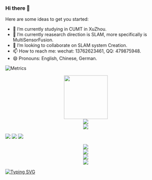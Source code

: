 ### Hi there 👋
Here are some ideas to get you started:

- 🔭 I’m currently studying in CUMT in XuZhou.
- 🌱 I’m currently reasearch direction is SLAM, more specifically is MultiSensorFusion.
- 👯 I’m looking to collaborate on SLAM system Creation.
- 📫 How to reach me: wechat: 13762623461, QQ: 479875948.
- 😄 Pronouns: English, Chinese, German.

<!-- 1.metrics -->
![Metrics](https://metrics.lecoq.io/KJ-Falloutlast?template=classic&isocalendar=1&languages=1&base=header%2C%20activity%2C%20community%2C%20repositories%2C%20metadata&base.indepth=false&base.hireable=false&base.skip=false&isocalendar=false&isocalendar.duration=half-year&languages=false&languages.limit=8&languages.threshold=0%25&languages.other=false&languages.colors=github&languages.sections=most-used&languages.indepth=false&languages.analysis.timeout=15&languages.analysis.timeout.repositories=7.5&languages.categories=markup%2C%20programming&languages.recent.categories=markup%2C%20programming&languages.recent.load=300&languages.recent.days=14&config.timezone=Asia%2FShanghai)


<!-- 2.github统计卡片 -->
<div align="center"> <img height="137px" src="https://github-readme-stats.vercel.app/api?username=KJ-Falloutlast&hide_title=true&hide_border=true&show_icons=trueline_height=21&text_color=000&icon_color=000&bg_color=0,ea6161,ffc64d,fffc4d,52fa5a&theme=graywhite" /> </div>

<!-- 3.Most used languages -->
<div align="center"> <img src="https://github-readme-stats.vercel.app/api/top-langs/?username=KJ-Falloutlast&hide_title=true&hide_border=true&layout=compact&langs_count=6&text_color=000&icon_color=fff&bg_color=0,52fa5a,4dfcff,c64dff&theme=graywhite" /> </div>

<!-- 4.资料奖杯 -->
<div align="center"> <img src="https://github-profile-trophy.vercel.app/?username=KJ-Falloutlast" /> </div>

<!-- 5.徽章 -->
<span > <img src="https://img.shields.io/badge/-HTML5-E34F26?style=flat-square&logo=html5&logoColor=white" /> <img src="https://img.shields.io/badge/-CSS3-1572B6?style=flat-square&logo=css3" /> <img src="https://img.shields.io/badge/-JavaScript-oringe?style=flat-square&logo=javascript" /> </span>

<!-- 6.访客徽章 -->
<div align="center"> <img src="https://visitor-badge.glitch.me/badge?page_id=KJ-Falloutlast" /> </div>

<!-- 7.活动统计图 -->
<div align="center"> <img src="https://activity-graph.herokuapp.com/graph?username=KJ-Falloutlast&theme=xcode" /> </div>

<!-- 8.连续打卡 -->
<div align="center"> <img src="https://github-readme-streak-stats.herokuapp.com/?user=KJ-Falloutlast" /> </div>

<!-- 9.社交统计
api是leetcode, username = kj-falloutlast 
-->
<div align="center"> <img src="https://stats.justsong.cn/api/leetcode?username=kj-falloutlast&cn=true"> </div>

<!-- 10.打字特效 -->
[![Typing SVG](https://readme-typing-svg.demolab.com/?lines=First+line+of+text;Second+line+of+text)](https://git.io/typing-svg)
